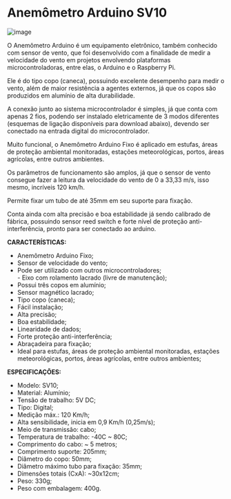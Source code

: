 # Anemômetro Arduino SV10
![image](https://github.com/cyberdebb/estacao_meteorologica/assets/107296659/d7f4e582-aff9-4c0a-a20e-54de8cdbab07)

O Anemômetro Arduino é um equipamento eletrônico, também conhecido com sensor de vento, que foi desenvolvido com a finalidade de medir a velocidade do vento em projetos envolvendo plataformas microcontroladoras, entre elas, o Arduino e o Raspberry Pi.

Ele é do tipo copo (caneca), possuindo excelente desempenho para medir o vento, além de maior resistência a agentes externos, já que os copos são produzidos em alumínio de alta durabilidade.

A conexão junto ao sistema microcontrolador é simples, já que conta com apenas 2 fios, podendo ser instalado eletricamente de 3 modos diferentes (esquemas de ligação disponíveis para download abaixo), devendo ser conectado na entrada digital do microcontrolador.

Muito funcional, o Anemômetro Arduino Fixo é aplicado em estufas, áreas de proteção ambiental monitoradas, estações meteorológicas, portos, áreas agrícolas, entre outros ambientes.

Os parâmetros de funcionamento são amplos, já que o sensor de vento consegue fazer a leitura da velocidade do vento de 0 a 33,33 m/s, isso mesmo, incríveis 120 km/h.

Permite fixar um tubo de até 35mm em seu suporte para fixação.

Conta ainda com alta precisão e boa estabilidade já sendo calibrado de fábrica, possuindo sensor reed switch e forte nível de proteção anti-interferência, pronto para ser conectado ao arduino.

**CARACTERÍSTICAS:**
- Anemômetro Arduino Fixo;  
- Sensor de velocidade do vento;  
- Pode ser utilizado com outros microcontroladores;  
- Eixo com rolamento lacrado (livre de manutenção);  
- Possui três copos em alumínio;  
- Sensor magnético lacrado;  
- Tipo copo (caneca);  
- Fácil instalação;  
- Alta precisão;  
- Boa estabilidade;  
- Linearidade de dados;  
- Forte proteção anti-interferência;  
- Abraçadeira para fixação;  
- Ideal para estufas, áreas de proteção ambiental monitoradas, estações meteorológicas, portos, áreas agrícolas, entre outros ambientes;

**ESPECIFICAÇÕES:**
- Modelo: SV10;
- Material: Alumínio;
- Tensão de trabalho: 5V DC;
- Tipo: Digital;
- Medição máx.: 120 Km/h;
- Alta sensibilidade, inicia em 0,9 Km/h (0,25m/s);
- Meio de transmissão: cabo;
- Temperatura de trabalho: -40C ~ 80C;
- Comprimento do cabo: ~ 5 metros;
- Comprimento suporte: 205mm;
- Diâmetro do copo: 50mm;
- Diâmetro máximo tubo para fixação: 35mm;
- Dimensões totais (CxA): ~30x12cm;
- Peso: 330g;
- Peso com embalagem: 400g.
